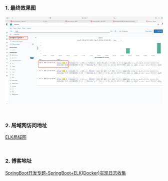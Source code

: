 ### 1. 最终效果图
![img.png](img.png)

&nbsp;

### 2. 局域网访问地址

[ELK局域网](http://192.168.1.17:5601/)

&nbsp;

### 2. 博客地址

[SpringBoot开发专题-SpringBoot+ELK(Docker)实现日志收集](https://www.jianshu.com/p/9d9d4ec99f61)
